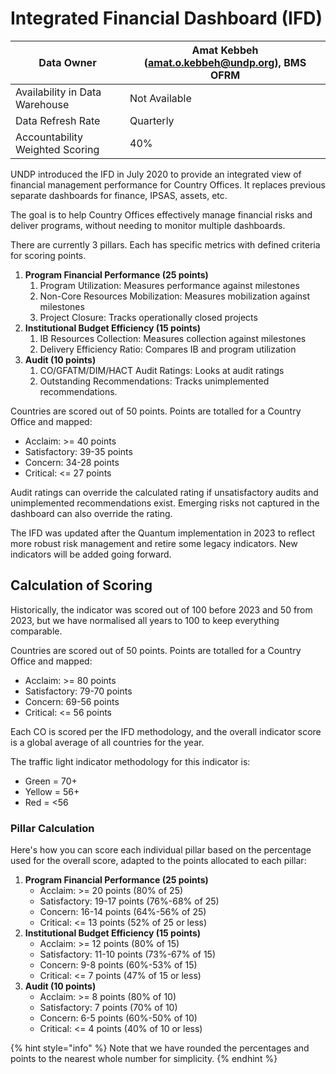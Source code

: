 # Integrated Financial Dashboard (IFD)

| Data Owner                      | Amat Kebbeh ([amat.o.kebbeh@undp.org](mailto:amat.o.kebbeh@undp.org)), BMS OFRM |
| ------------------------------- | ------------------------------------------------------------------------------- |
| Availability in Data Warehouse  | Not Available                                                                   |
| Data Refresh Rate               | Quarterly                                                                       |
| Accountability Weighted Scoring | 40%                                                                             |

UNDP introduced the IFD in July 2020 to provide an integrated view of financial management performance for Country Offices. It replaces previous separate dashboards for finance, IPSAS, assets, etc.

The goal is to help Country Offices effectively manage financial risks and deliver programs, without needing to monitor multiple dashboards.

There are currently 3 pillars. Each has specific metrics with defined criteria for scoring points.

1. **Program Financial Performance (25 points)**
   1. Program Utilization: Measures performance against milestones
   2. Non-Core Resources Mobilization: Measures mobilization against milestones
   3. Project Closure: Tracks operationally closed projects
2. **Institutional Budget Efficiency (15 points)**
   1. IB Resources Collection: Measures collection against milestones
   2. Delivery Efficiency Ratio: Compares IB and program utilization
3. **Audit (10 points)**
   1. CO/GFATM/DIM/HACT Audit Ratings: Looks at audit ratings
   2. Outstanding Recommendations: Tracks unimplemented recommendations.

Countries are scored out of 50 points. Points are totalled for a Country Office and mapped:

* Acclaim: >= 40 points
* Satisfactory: 39-35 points
* Concern: 34-28 points
* Critical: <= 27 points

Audit ratings can override the calculated rating if unsatisfactory audits and unimplemented recommendations exist. Emerging risks not captured in the dashboard can also override the rating.

The IFD was updated after the Quantum implementation in 2023 to reflect more robust risk management and retire some legacy indicators. New indicators will be added going forward.

## Calculation of Scoring

Historically, the indicator was scored out of 100 before 2023 and 50 from 2023, but we have normalised all years to 100 to keep everything comparable.

Countries are scored out of 50 points. Points are totalled for a Country Office and mapped:

* Acclaim: >= 80 points
* Satisfactory: 79-70 points
* Concern: 69-56 points
* Critical: <= 56 points

Each CO is scored per the IFD methodology, and the overall indicator score is a global average of all countries for the year.

The traffic light indicator methodology for this indicator is:

* Green = 70+
* Yellow = 56+
* Red = <56

### Pillar Calculation

Here's how you can score each individual pillar based on the percentage used for the overall score, adapted to the points allocated to each pillar:

1. **Program Financial Performance (25 points)**
   * Acclaim: >= 20 points (80% of 25)
   * Satisfactory: 19-17 points (76%-68% of 25)
   * Concern: 16-14 points (64%-56% of 25)
   * Critical: <= 13 points (52% of 25 or less)
2. **Institutional Budget Efficiency (15 points)**
   * Acclaim: >= 12 points (80% of 15)
   * Satisfactory: 11-10 points (73%-67% of 15)
   * Concern: 9-8 points (60%-53% of 15)
   * Critical: <= 7 points (47% of 15 or less)
3. **Audit (10 points)**
   * Acclaim: >= 8 points (80% of 10)
   * Satisfactory: 7 points (70% of 10)
   * Concern: 6-5 points (60%-50% of 10)
   * Critical: <= 4 points (40% of 10 or less)

{% hint style="info" %}
Note that we have rounded the percentages and points to the nearest whole number for simplicity.&#x20;
{% endhint %}
